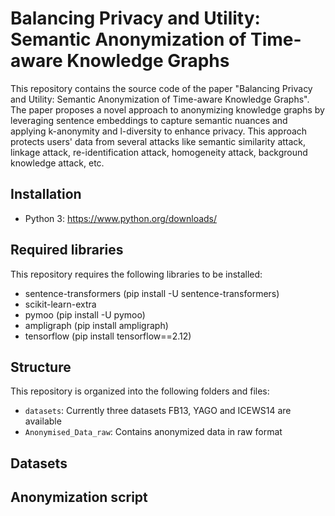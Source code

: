 # Balancing Privacy and Utility: Semantic Anonymization of Time-aware Knowledge Graphs

This repository contains the source code of the paper "Balancing Privacy and Utility: Semantic Anonymization of Time-aware Knowledge Graphs". The paper proposes a novel approach to anonymizing knowledge graphs by leveraging sentence embeddings to capture semantic nuances and applying k-anonymity and l-diversity to enhance privacy. This approach protects users' data from several attacks like semantic similarity attack, linkage attack, re-identification attack, homogeneity attack, background knowledge attack, etc. 

## Installation
* Python 3: https://www.python.org/downloads/
## Required libraries
This repository requires the following libraries to be installed:
* sentence-transformers (pip install -U sentence-transformers)
* scikit-learn-extra
* pymoo (pip install -U pymoo)
* ampligraph (pip install ampligraph)
* tensorflow (pip install tensorflow==2.12)

## Structure
This repository is organized into the following folders and files:
* `datasets`: Currently three datasets FB13, YAGO and ICEWS14 are available
* `Anonymised_Data_raw`: Contains anonymized data in raw format

## Datasets

## Anonymization script
